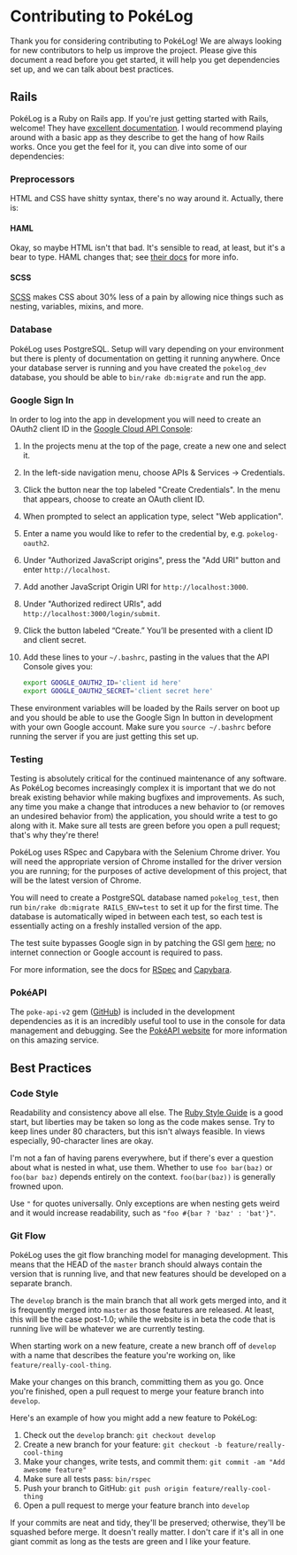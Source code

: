 # Contributing to PokéLog

Thank you for considering contributing to PokéLog! We are always looking 
for new contributors to help us improve the project. Please give this
document a read before you get started, it will help you get dependencies set
up, and we can talk about best practices.

## Rails

PokéLog is a Ruby on Rails app. If you're just getting started with Rails,
welcome! They have
[excellent documentation](https://guides.rubyonrails.org/getting_started.html).
I would recommend playing around with a basic app as they describe to get the
hang of how Rails works. Once you get the feel for it, you can dive into some
of our dependencies:

### Preprocessors

HTML and CSS have shitty syntax, there's no way around it. Actually, there is:

#### HAML

Okay, so maybe HTML isn't that bad. It's sensible to read, at least, but it's a
bear to type. HAML changes that; see [their docs](https://haml.info) for more
info.

#### SCSS

[SCSS](https://sass-lang.com/guide) makes CSS about 30% less of a pain by allowing
nice things such as nesting, variables, mixins, and more.

### Database

PokéLog uses PostgreSQL. Setup will vary depending on your environment but
there is plenty of documentation on getting it running anywhere. Once your
database server is running and you have created the `pokelog_dev` database, you
should be able to `bin/rake db:migrate` and run the app.

### Google Sign In

In order to log into the app in development you will need to create an OAuth2
client ID in the
[Google Cloud API Console](https://console.developers.google.com/apis/credentials):

1. In the projects menu at the top of the page, create a new one and select it.
2. In the left-side navigation menu, choose APIs & Services → Credentials.
3. Click the button near the top labeled "Create Credentials". In the menu that appears,
   choose to create an OAuth client ID.
4. When prompted to select an application type, select "Web application".
5. Enter a name you would like to refer to the credential by, e.g. `pokelog-oauth2`.
6. Under "Authorized JavaScript origins", press the "Add URI" button and enter
   `http://localhost`.
7. Add another JavaScript Origin URI for `http://localhost:3000`.
8. Under "Authorized redirect URIs", add `http://localhost:3000/login/submit`.
9. Click the button labeled “Create.” You’ll be presented with a client ID and client
   secret. 
10. Add these lines to your `~/.bashrc`, pasting in the values that the API Console
    gives you:

    ```bash
    export GOOGLE_OAUTH2_ID='client id here'
    export GOOGLE_OAUTH2_SECRET='client secret here'
    ```

These environment variables will be loaded by the Rails server on boot up and
you should be able to use the Google Sign In button in development with your
own Google account. Make sure you `source ~/.bashrc` before running the server
if you are just getting this set up.

### Testing

Testing is absolutely critical for the continued maintenance of any software.
As PokéLog becomes increasingly complex it is important that we do not break
existing behavior while making bugfixes and improvements. As such, any time you
make a change that introduces a new behavior to (or removes an undesired
behavior from) the application, you should write a test to go along with it.
Make sure all tests are green before you open a pull request; that's why they're
there!

PokéLog uses RSpec and Capybara with the Selenium Chrome driver. You will need
the appropriate version of Chrome installed for the driver version you are
running; for the purposes of active development of this project, that will be
the latest version of Chrome.

You will need to create a PostgreSQL database named `pokelog_test`, then run
`bin/rake db:migrate RAILS_ENV=test` to set it up for the first time. The
database is automatically wiped in between each test, so each test is
essentially acting on a freshly installed version of the app.

The test suite bypasses Google sign in by patching the GSI gem
[here](/spec/gsi_patch.rb); no internet connection or Google account is
required to pass.

For more information, see the docs for [RSpec](https://rspec.info/documentation/)
and [Capybara](https://rubydoc.info/github/jnicklas/capybara#using-capybara-with-rspec).

### PokéAPI

The `poke-api-v2` gem
([GitHub](https://github.com/rdavid1099/poke-api-v2#poke-api-v2))
is included in the development dependencies as it is an incredibly useful tool
to use in the console for data management and debugging. See the [PokéAPI
website](https://pokeapi.co/) for more information on this amazing service.

## Best Practices

### Code Style

Readability and consistency above all else. The
[Ruby Style Guide](https://rubystyle.guide/) is a good start, but liberties may
be taken so long as the code makes sense. Try to keep lines under 80
characters, but this isn't always feasible. In views especially, 90-character
lines are okay.

I'm not a fan of having parens everywhere, but if there's ever a question about
what is nested in what, use them. Whether to use `foo bar(baz)` or `foo(bar baz)`
depends entirely on the context. `foo(bar(baz))` is generally frowned upon.

Use `"` for quotes universally. Only exceptions are when nesting gets weird and
it would increase readability, such as `"foo #{bar ? 'baz' : 'bat'}"`.

### Git Flow

PokéLog uses the git flow branching model for managing development. This 
means that the HEAD of the `master` branch should always contain the version
that is running live, and that new features should be developed on a separate
branch.

The `develop` branch is the main branch that all work gets merged into, and it
is frequently merged into `master` as those features are released. At least,
this will be the case post-1.0; while the website is in beta the code
that is running live will be whatever we are currently testing.

When starting work on a new feature, create a new branch off of `develop` 
with a name that describes the feature you're working on, like 
`feature/really-cool-thing`.

Make your changes on this branch, committing them as you go. Once you're 
finished, open a pull request to merge your feature branch into `develop`.

Here's an example of how you might add a new feature to PokéLog:

1. Check out the `develop` branch: `git checkout develop`
2. Create a new branch for your feature: `git checkout -b feature/really-cool-thing`
3. Make your changes, write tests, and commit them: `git commit -am "Add awesome feature"`
4. Make sure all tests pass: `bin/rspec`
4. Push your branch to GitHub: `git push origin feature/really-cool-thing`
5. Open a pull request to merge your feature branch into `develop`

If your commits are neat and tidy, they'll be preserved; otherwise, they'll be
squashed before merge. It doesn't really matter. I don't care if it's all in
one giant commit as long as the tests are green and I like your feature.
